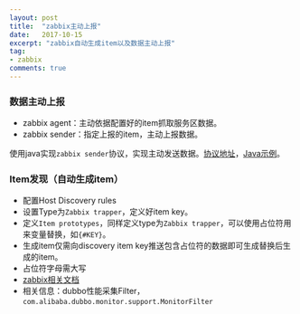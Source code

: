 ```yaml
---
layout: post
title:  "zabbix主动上报"
date:   2017-10-15
excerpt: "zabbix自动生成item以及数据主动上报"
tag:
- zabbix
comments: true
---
```


### 数据主动上报
* zabbix agent：主动依据配置好的item抓取服务区数据。
* zabbix sender：指定上报的item，主动上报数据。

使用java实现```zabbix sender```协议，实现主动发送数据。[协议地址](https://www.zabbix.org/wiki/Docs/protocols/zabbix_sender/3.4)，[Java示例](https://www.zabbix.org/wiki/Docs/protocols/zabbix_sender/1.8/java_example)。


### Item发现（自动生成item）
* 配置Host Discovery rules
* 设置Type为```Zabbix trapper```，定义好item key。
* 定义```Item prototypes```，同样定义type为```Zabbix trapper```，可以使用占位符用来变量替换，如```{#KEY}```。
* 生成item仅需向discovery item key推送包含占位符的数据即可生成替换后生成的item。
* 占位符字母需大写
* [zabbix相关文档](https://www.zabbix.com/documentation/3.4/manual/discovery/low_level_discovery)
* 相关信息：dubbo性能采集Filter，```com.alibaba.dubbo.monitor.support.MonitorFilter```
